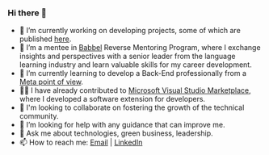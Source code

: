 ### Hi there 👋 

- 🔭 I’m currently working on developing projects, some of which are published [here](https://github.com/MoMakkawi?tab=repositories).
- 🤝 I’m a mentee in [Babbel](https://uk.babbel.com/) Reverse Mentoring Program, where I exchange insights and perspectives with a senior leader from the language learning industry and learn valuable skills for my career development.
- 🌱 I’m currently learning to develop a Back-End professionally from a [Meta point of view](https://www.coursera.org/professional-certificates/meta-back-end-developer?utm_source=meta&utm_medium=institutions&utm_campaign=metalp_backendcert&fbclid=IwAR0g3xk2krC1rLYnPHrLTg6Y-ug5t4TQ6rbKqlL8mUbkZblZ3NKdH7ALSWE).
- 👩‍💻 I have already contributed to [Microsoft Visual Studio Marketplace](https://marketplace.visualstudio.com/), where I developed a software extension for developers. 
- 👯 I'm looking to collaborate on fostering the growth of the technical community.
- 🤔 I’m looking for help with any guidance that can improve me.
- 💬 Ask me about technologies, green business, leadership.
- 📫 How to reach me: [Email](mailto:Mohamad.Makkawi@outlook.com) | [LinkedIn](https://www.linkedin.com/in/momakkawi/)
